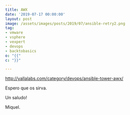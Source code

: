 ```yaml
---
title: AWX
date: '2019-07-17 00:00:00'
layout: post
image: /assets/images/posts/2019/07/ansible-retry2.png
tag:
- vmware
- vsphere
- vexpert
- devops
- backtobasics
o: "{{"
c: "}}"

---
```



http://yallalabs.com/category/devops/ansible-tower-awx/

Espero que os sirva.

Un saludo!

Miquel.


